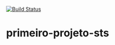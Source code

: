 [![Build Status](https://travis-ci.org/marciusrogerio/primeiro-projeto-sts.svg?branch=master)](https://travis-ci.org/marciusrogerio/primeiro-projeto-sts)
# primeiro-projeto-sts
